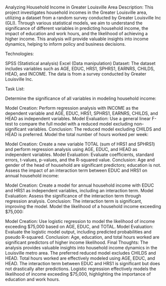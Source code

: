 Analyzing Household Income in Greater Louisville Area
Description:
This project investigates household incomes in the Greater Louisville area, utilizing a dataset from a random survey conducted by Greater Louisville Inc (GLI). Through various statistical models, we aim to understand the significance of different variables in predicting household income, the impact of education and work hours, and the likelihood of achieving a higher income. This analysis will provide valuable insights into income dynamics, helping to inform policy and business decisions.

Technologies:

SPSS (Statistical analysis)
Excel (Data manipulation)
Dataset:
The dataset includes variables such as AGE, EDUC, HRS1, SPHRS1, EARNRS, CHILDS, HEAD, and INCOME. The data is from a survey conducted by Greater Louisville Inc.

Task List:

Determine the significance of all variables in modeling household income:

Model Creation: Perform regression analysis with INCOME as the dependent variable and AGE, EDUC, HRS1, SPHRS1, EARNRS, CHILDS, and HEAD as independent variables.
Model Evaluation: Use a general linear F-test to compare the full model with a reduced model excluding non-significant variables.
Conclusion: The reduced model excluding CHILDS and HEAD is preferred.
Model the total number of hours worked per week:

Model Creation: Create a new variable TOTAL (sum of HRS1 and SPHRS1) and perform regression analysis using AGE, EDUC, and HEAD as independent variables.
Model Evaluation: Evaluate coefficients, standard errors, t-values, p-values, and the R-squared value.
Conclusion: Age and gender of the head of household are significant predictors; education is not.
Assess the impact of an interaction term between EDUC and HRS1 on annual household income:

Model Creation: Create a model for annual household income with EDUC and HRS1 as independent variables, including an interaction term.
Model Evaluation: Assess the significance of the interaction term through regression analysis.
Conclusion: The interaction term is significant, improving the model.
Model the likelihood of a household income exceeding $75,000:

Model Creation: Use logistic regression to model the likelihood of income exceeding $75,000 based on AGE, EDUC, and TOTAL.
Model Evaluation: Evaluate the logistic model output, including predicted probabilities and pseudo R-squared.
Conclusion: Age, education, and total hours worked are significant predictors of higher income likelihood.
Final Thoughts:
The analysis provides valuable insights into household income dynamics in the Louisville metro area. The preferred reduced model excludes CHILDS and HEAD. Total hours worked are effectively modeled using AGE, EDUC, and HEAD. The interaction term between EDUC and HRS1 is significant but does not drastically alter predictions. Logistic regression effectively models the likelihood of income exceeding $75,000, highlighting the importance of education and work hours.


